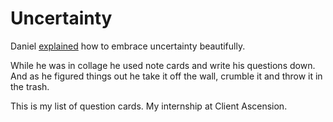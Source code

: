 # Uncertainty

Daniel [explained](https://www.youtube.com/watch?v=eZWoYgLnjaM) how to embrace uncertainty beautifully.

While he was in collage he used note cards and write his questions down. And as he figured things out he take it off the wall, crumble it and throw it in the trash.

This is my list of question cards. My internship at Client Ascension.

